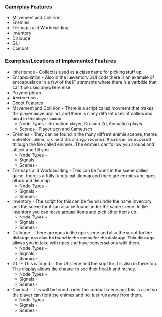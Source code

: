 ### Gameplay Features 
* Movement and Collision
* Enemies
* Tilemaps and Worldbuilding
* Inventory
* Dialouge
* GUI
* Combat

### Examples/Locations of Implemented Features
* Inheritance - Collect is used as a class name for picking stuff up
* Encapsulation - Also in the iunventory GUI code there is an example of enscapuslaion in a few of the IF statments where there is a varbible that can't be used anywhere else
* Polymorphism - 
* Abstraction - 
* Godot Features 
* Movement and Collision - There is a script called movment that makes the player move around, and there is many diffrent uses of colliosions used in the player scene
	* Node Types - Animation player, Collsion 2d, Animation player
	* Scenes - Player.tscn and Game.tscn
* Enemies - They can be found in the many diffrent enimie scenes, theres a skeliton, slime, orc, and the drangon scenes, these can be accesed through the file called enimies. The enimies can follow you around and attack and kill you.
  	* Node Types - 
	* Signals - 
	* Scenes - 
* Tilemaps and Worldbuilding - This can be found in the scene called game, there is a fully functuinal tilemap and there are enimies and npcs all around the map
  	* Node Types - 
	* Signals - 
	* Scenes - 
* Inventory - The script for this can be found under the name inventory and the scene for it can also be found under the same scene. In the inventory you can move around items and pick other items up.
  	* Node Types - 
	* Signals - 
	* Scenes - 
* Dialouge - There are npcs in the npc scene and also the script for the dialouge can also be found in the scene for the dialouge. This dialouge allows you to take with npcs and have conversations with them.
  	* Node Types - 
	* Signals - 
	* Scenes - 
* GUI - This is found in the UI scene and the sript for it is also in there too. This display allows the chaater to see their health and money.
  	* Node Types - 
	* Signals - 
	* Scenes - 
* Combat - This will be found under the combat scene and this is used so the player can fight the enimes and not just run away from them.
  	* Node Types - 
	* Signals - 
	* Scenes - 
